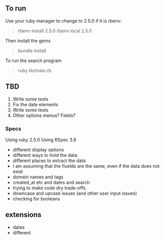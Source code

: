 ## To run
Use your ruby manager to change to 2.5.0
if it is rbenv:
> rbenv install 2.5.0
> rbenv local 2.5.0

Then install the gems
> bundle install

To run the search program
> ruby lib/main.rb

## TBD
1. Write some tests
2. Fix the date elements
3. Write some tests
4. Other options menus? Fields?

### Specs
Using ruby 2.5.0
Using RSpec 3.8


- different display options
- different ways to hold the data
- different places to extract the data
- I am assuming that the fiuelds are the same, even if the data does not exist
- domain names and tags
- created_at etc and dates and search
- trying to make code dry trade-offs
- downcase and upcase issues (and other user input issues)
- checking for booleans

## extensions
- dates
- different 